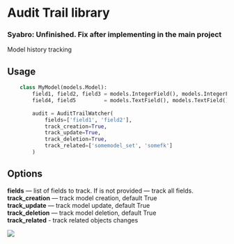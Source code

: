 # Audit Trail library

### Syabro: Unfinished. Fix after implementing in the main project

Model history tracking

## Usage

```python
    class MyModel(models.Model):
        field1, field2, field3 = models.IntegerField(), models.IntegerField(), models.IntegerField()
        field4, field5         = models.TextField(), models.TextField()
        
        audit = AuditTrailWatcher(
            fields=['field1', 'field2'],
            track_creation=True,
            track_update=True,
            track_deletion=True,
            track_related=['somemodel_set', 'somefk']
        )
```

## Options

**fields** — list of fields to track. If is not provided — track all fields.  
**track_creation** — track model creation, default True  
**track_update** — track model update, default True  
**track_deletion** — track model deletion, default True  
**track_related** - track related objects changes

![](https://landscape.io/github/TriplePoint-Software/django_audit_trail/master/landscape.svg)
